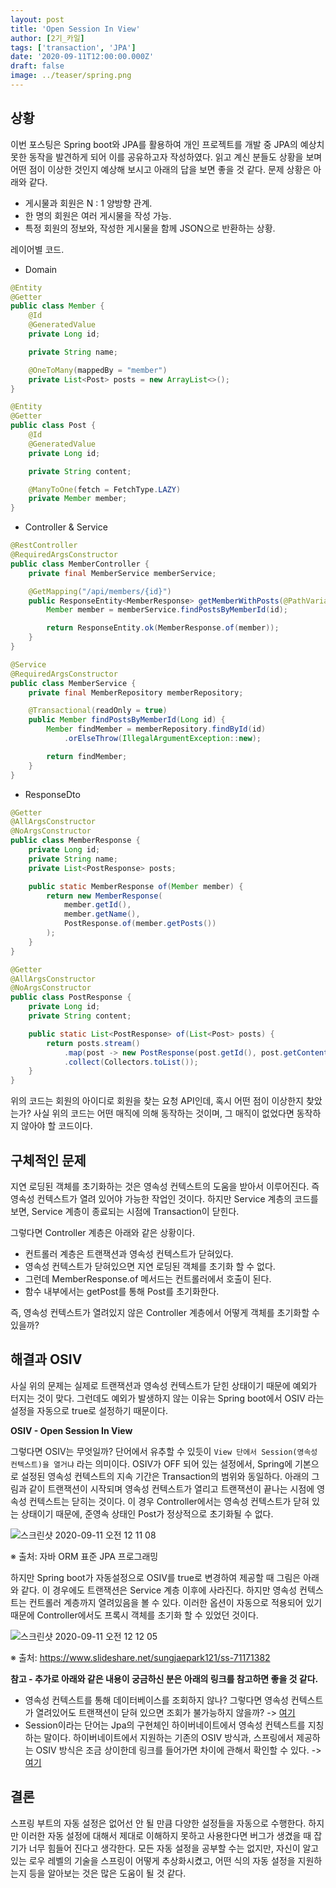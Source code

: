 ```yaml
---
layout: post
title: 'Open Session In View'
author: [2기_카일]
tags: ['transaction', 'JPA']
date: '2020-09-11T12:00:00.000Z'
draft: false
image: ../teaser/spring.png
---
```


## 상황

이번 포스팅은 Spring boot와 JPA를 활용하여 개인 프로젝트를 개발 중 JPA의 예상치 못한 동작을 발견하게 되어 이를 공유하고자 작성하였다. 읽고 계신 분들도 상황을 보며 어떤 점이 이상한 것인지 예상해 보시고 아래의 답을 보면 좋을 것 같다. 문제 상황은 아래와 같다.

- 게시물과 회원은 N : 1 양방향 관계.
- 한 명의 회원은 여러 게시물을 작성 가능.
- 특정 회원의 정보와, 작성한 게시물을 함께 JSON으로 반환하는 상황.

레이어별 코드.

- Domain

```java
@Entity
@Getter
public class Member {
    @Id
    @GeneratedValue
    private Long id;

    private String name;

    @OneToMany(mappedBy = "member")
    private List<Post> posts = new ArrayList<>();
}

@Entity
@Getter
public class Post {
    @Id
    @GeneratedValue
    private Long id;

    private String content;

    @ManyToOne(fetch = FetchType.LAZY)
    private Member member;
}
```

- Controller & Service

```java
@RestController
@RequiredArgsConstructor
public class MemberController {
    private final MemberService memberService;

    @GetMapping("/api/members/{id}")
    public ResponseEntity<MemberResponse> getMemberWithPosts(@PathVariable Long id) {
        Member member = memberService.findPostsByMemberId(id);

        return ResponseEntity.ok(MemberResponse.of(member));
    }
}

@Service
@RequiredArgsConstructor
public class MemberService {
    private final MemberRepository memberRepository;

    @Transactional(readOnly = true)
    public Member findPostsByMemberId(Long id) {
        Member findMember = memberRepository.findById(id)
            .orElseThrow(IllegalArgumentException::new);

        return findMember;
    }
}
```

- ResponseDto

```java
@Getter
@AllArgsConstructor
@NoArgsConstructor
public class MemberResponse {
    private Long id;
    private String name;
    private List<PostResponse> posts;

    public static MemberResponse of(Member member) {
        return new MemberResponse(
            member.getId(),
            member.getName(),
            PostResponse.of(member.getPosts())
        );
    }
}

@Getter
@AllArgsConstructor
@NoArgsConstructor
public class PostResponse {
    private Long id;
    private String content;

    public static List<PostResponse> of(List<Post> posts) {
        return posts.stream()
            .map(post -> new PostResponse(post.getId(), post.getContent()))
            .collect(Collectors.toList());
    }
}
```

위의 코드는 회원의 아이디로 회원을 찾는 요청 API인데, 혹시 어떤 점이 이상한지 찾았는가? 사실 위의 코드는 어떤 매직에 의해 동작하는 것이며, 그 매직이 없었다면 동작하지 않아야 할 코드이다.

## 구체적인 문제

지연 로딩된 객체를 초기화하는 것은 영속성 컨텍스트의 도움을 받아서 이루어진다. 즉 영속성 컨텍스트가 열려 있어야 가능한 작업인 것이다. 하지만 Service 계층의 코드를 보면, Service 계층이 종료되는 시점에 Transaction이 닫힌다.

그렇다면 Controller 계층은 아래와 같은 상황이다.

- 컨트롤러 계층은 트랜잭션과 영속성 컨텍스트가 닫혀있다.
- 영속성 컨텍스트가 닫혀있으면 지연 로딩된 객체를 초기화 할 수 없다.
- 그런데 MemberResponse.of 메서드는 컨트롤러에서 호출이 된다.
- 함수 내부에서는 getPost를 통해 Post를 초기화한다.

즉, 영속성 컨텍스트가 열려있지 않은 Controller 계층에서 어떻게 객체를 초기화할 수 있을까?

## 해결과 OSIV

사실 위의 문제는 실제로 트랜잭션과 영속성 컨텍스트가 닫힌 상태이기 때문에 예외가 터지는 것이 맞다. 그런데도 예외가 발생하지 않는 이유는 Spring boot에서 OSIV 라는 설정을 자동으로 true로 설정하기 때문이다.

**OSIV - Open Session In View**

그렇다면 OSIV는 무엇일까? 단어에서 유추할 수 있듯이 `View 단에서 Session(영속성 컨텍스트)을 열거냐` 라는 의미이다. OSIV가 OFF 되어 있는 설정에서, Spring에 기본으로 설정된 영속성 컨텍스트의 지속 기간은 Transaction의 범위와 동일하다. 아래의 그림과 같이 트랜잭션이 시작되며 영속성 컨텍스트가 열리고 트랜잭션이 끝나는 시점에 영속성 컨텍스트는 닫히는 것이다.
이 경우 Controller에서는 영속성 컨텍스트가 닫혀 있는 상태이기 때문에, 준영속 상태인 Post가 정상적으로 초기화될 수 없다.

![스크린샷 2020-09-11 오전 12 11 08](https://user-images.githubusercontent.com/49060374/92751806-4b8e2300-f3c3-11ea-876c-5d1bc5ddb04a.png)

※ 출처: 자바 ORM 표준 JPA 프로그래밍

하지만 Spring boot가 자동설정으로 OSIV를 true로 변경하여 제공할 때 그림은 아래와 같다. 이 경우에도 트랜잭션은 Service 계층 이후에 사라진다. 하지만 영속성 컨텍스트는 컨트롤러 계층까지 열려있음을 볼 수 있다. 이러한 옵션이 자동으로 적용되어 있기 때문에 Controller에서도 프록시 객체를 초기화 할 수 있었던 것이다.

![스크린샷 2020-09-11 오전 12 12 05](https://user-images.githubusercontent.com/49060374/92751951-6e203c00-f3c3-11ea-9f57-961ddc21a578.png)

※ 출처: https://www.slideshare.net/sungjaepark121/ss-71171382

**참고 - 추가로 아래와 같은 내용이 궁금하신 분은 아래의 링크를 참고하면 좋을 것 같다.**

- 영속성 컨텍스트를 통해 데이터베이스를 조회하지 않나? 그렇다면 영속성 컨텍스트가 열려있어도 트랜잭션이 닫혀 있으면 조회가 불가능하지 않을까?
  -> [여기](https://stackoverflow.com/questions/26327274/do-you-need-a-database-transaction-for-reading-data)
- Session이라는 단어는 Jpa의 구현체인 하이버네이트에서 영속성 컨텍스트를 지칭하는 말이다. 하이버네이트에서 지원하는 기존의 OSIV 방식과, 스프링에서 제공하는 OSIV 방식은 조금 상이한데 링크를 들어가면 차이에 관해서 확인할 수 있다.
  -> [여기](https://kingbbode.tistory.com/27)

## 결론

스프링 부트의 자동 설정은 없어선 안 될 만큼 다양한 설정들을 자동으로 수행한다. 하지만 이러한 자동 설정에 대해서 제대로 이해하지 못하고 사용한다면 버그가 생겼을 때 잡기가 너무 힘들어 진다고 생각한다. 모든 자동 설정을 공부할 수는 없지만, 자신이 알고 있는 로우 레벨의 기술을 스프링이 어떻게 추상화시켰고, 어떤 식의 자동 설정을 지원하는지 등을 알아보는 것은 많은 도움이 될 것 같다.
